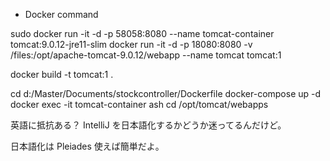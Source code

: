 - Docker command

sudo docker run -it -d -p 58058:8080 --name tomcat-container tomcat:9.0.12-jre11-slim
docker run -it -d -p 18080:8080 -v /files:/opt/apache-tomcat-9.0.12/webapp --name tomcat tomcat:1

docker build -t tomcat:1 .

cd d:/Master/Documents/stockcontroller/Dockerfile
docker-compose up -d
docker exec -it tomcat-container ash
cd /opt/tomcat/webapps

英語に抵抗ある？
IntelliJ を日本語化するかどうか迷ってるんだけど。

日本語化は Pleiades 使えば簡単だよ。
